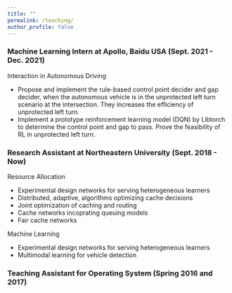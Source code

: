 ```yaml
---
title: ""
permalink: /teaching/
author_profile: false
---
```


### Machine Learning Intern at Apollo, Baidu USA (Sept. 2021 - Dec. 2021)
Interaction in Autonomous Driving
- Propose and implement the rule-based control point decider and gap decider, when the autonomous vehicle is in the unprotected left turn scenario at the intersection. They increases the efficiency of unprotected left turn.
- Implement a prototype reinforcement learning model (DQN) by Libtorch to determine the control point and gap to pass. Prove the feasibility of RL in unprotected left turn.

### Research Assistant at Northeastern University (Sept. 2018 - Now)
Resource Allocation
- Experimental design networks for serving heterogeneous learners
- Distributed, adaptive, algorithms optimizing cache decisions
- Joint optimization of caching and routing
- Cache networks incoprating queuing models
- Fair cache networks

Machine Learning
- Experimental design networks for serving heterogeneous learners
- Multimodal learning for vehicle detection

### Teaching Assistant for Operating System (Spring 2016 and 2017)

